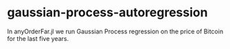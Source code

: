 # gaussian-process-autoregression
In anyOrderFar.jl we run Gaussian Process regression
on the price of Bitcoin for the last five years. 
